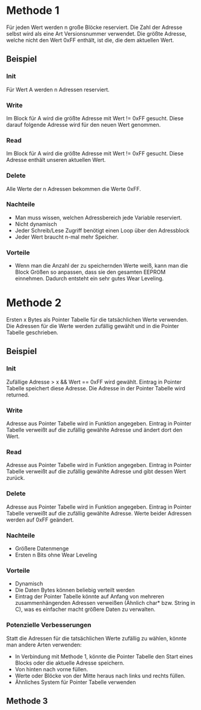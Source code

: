 # Methode 1

Für jeden Wert werden n große Blöcke reserviert. Die Zahl der Adresse selbst wird als eine Art Versionsnummer verwendet.
Die größte Adresse, welche nicht den Wert 0xFF enthält, ist die, die dem aktuellen Wert.

## Beispiel

### Init
Für Wert A werden n Adressen reserviert.

### Write
Im Block für A wird die größte Adresse mit Wert != 0xFF gesucht. Diese darauf folgende Adresse wird für den neuen Wert genommen.

### Read
Im Block für A wird die größte Adresse mit Wert != 0xFF gesucht. Diese Adresse enthält unseren aktuellen Wert.

### Delete
Alle Werte der n Adressen bekommen die Werte 0xFF.

### Nachteile
- Man muss wissen, welchen Adressbereich jede Variable reserviert.
- Nicht dynamisch
- Jeder Schreib/Lese Zugriff benötigt einen Loop über den Adressblock
- Jeder Wert braucht n-mal mehr Speicher.

### Vorteile
- Wenn man die Anzahl der zu speichernden Werte weiß, kann man die Block Größen so anpassen, dass sie den gesamten EEPROM einnehmen.
Dadurch entsteht ein sehr gutes Wear Leveling.


# Methode 2

Ersten x Bytes als Pointer Tabelle für die tatsächlichen Werte verwenden.
Die Adressen für die Werte werden zufällig gewählt und in die Pointer Tabelle geschrieben.

## Beispiel

### Init
Zufällige Adresse > x && Wert == 0xFF wird gewählt. Eintrag in Pointer Tabelle speichert diese Adresse. Die Adresse in der Pointer Tabelle wird returned.

### Write
Adresse aus Pointer Tabelle wird in Funktion angegeben. Eintrag in Pointer Tabelle verweißt auf die zufällig gewählte Adresse und ändert dort den Wert. 

### Read
Adresse aus Pointer Tabelle wird in Funktion angegeben. Eintrag in Pointer Tabelle verweißt auf die zufällig gewählte Adresse und gibt dessen Wert zurück. 

### Delete
Adresse aus Pointer Tabelle wird in Funktion angegeben. Eintrag in Pointer Tabelle verweißt auf die zufällig gewählte Adresse. Werte beider Adressen werden auf 0xFF geändert.

### Nachteile
- Größere Datenmenge
- Ersten n Bits ohne Wear Leveling
	
### Vorteile
- Dynamisch
- Die Daten Bytes können beliebig verteilt werden
- Eintrag der Pointer Tabelle könnte auf Anfang von mehreren zusammenhängenden Adressen verweißen (Ähnlich char* bzw. String in C), was es einfacher macht größere Daten zu verwalten.
	
### Potenzielle Verbesserungen

Statt die Adressen für die tatsächlichen Werte zufällig zu wählen, könnte man andere Arten verwenden:

- In Verbindung mit Methode 1, könnte die Pointer Tabelle den Start eines Blocks oder die aktuelle Adresse speichern.
- Von hinten nach vorne füllen.
- Werte oder Blöcke von der Mitte heraus nach links und rechts füllen.
- Ähnliches System für Pointer Tabelle verwenden
	




## Methode 3

